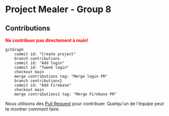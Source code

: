 # Project Mealer - Group 8

## Contributions

<b style="color:red">Ne contribuer pas directement à main!</b>

```mermaid
gitGraph
    commit id: "Create project"
    branch contributions
    commit id: "Add login"
    commit id: "Tweek login"
    checkout main
    merge contributions tag: "Merge login PR"
    branch contributions1
    commit id: "Add Firebase"
    checkout main
    merge contributions1 tag: "Merge Firebase PR"

```

Nous utilisons des [Pull Request](https://docs.github.com/en/pull-requests/collaborating-with-pull-requests/proposing-changes-to-your-work-with-pull-requests/creating-a-pull-request) pour contribuer. Quelqu'un de l'équipe peut te montrer comment faire.
